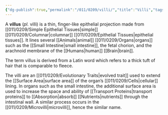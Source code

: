 ```yaml
---
{"dg-publish":true,"permalink":"/011/0209/villi/","title":"Villi","tags":["BIOL422"],"created":"2024-10-03T23:06:42.000-07:00","updated":"2025-01-22T00:58:45.889-08:00"}
---
```


A **villus** (*pl.* villi) is a thin, finger-like epithelial projection made from [[011/0209/Simple Epithelial Tissues\|simple]] [[011/0209/Columnar\|columnar]] [[011/0209/Epithelial Tissues\|epithelial tissues]]. It lines several [[Animals\|animal]] [[011/0209/Organs\|organs]] such as the [[Small Intestine\|small intestine]], the fetal chorion, and the arachnoid membrane of the [[Humans\|human]] [[Brain\|brain]].

The term villus is derived from a Latin word which refers to a thick tuft of hair that is comparable to fleece.

The villi are an [[011/0209/Evolutionary Traits\|evolved trait]] used to extend the [[Surface Area\|surface area]] of the organ’s [[011/0209/Cells\|cellular]] lining. In organs such as the small intestine, the additional surface area is used to increase the space and ability of [[Transport Proteins\|transport proteins]] to [[Absorption\|absorb]] [[Nutrients\|nutrients]] through the intestinal wall. A similar process occurs in the [[011/0209/Microvilli\|microvilli]], hence the similar name.